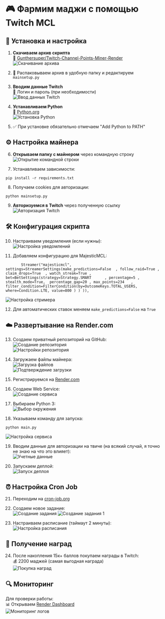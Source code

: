 # 🎮 Фармим маджи с помощью Twitch MCL

## 🔧 Установка и настройка

1. **Скачиваем архив скрипта**  
🔗 [Gunthersuper/Twitch-Channel-Points-Miner-Render](https://github.com/Gunthersuper/Twitch-Channel-Points-Miner-Render)  
![Скачивание архива](https://drive.google.com/uc?export=view&id=15DmKrSUYUgNZHNs4FpDvF6jg8wJ0OfHT)

2. 📁 Распаковываем архив в удобную папку и редактируем `mainsetup.py`

3. **Вводим данные Twitch**  
🔑 Логин и пароль (при необходимости)  
![Ввод данных Twitch](https://drive.google.com/uc?export=view&id=1w1-8qXz7hBh3CYtoXDVf-sr5uk--6Z6f)

4. **Устанавливаем Python**  
🐍 [Python.org](https://www.python.org/downloads/)  
![Установка Python](https://drive.google.com/uc?export=view&id=1KqDScUUPZJw925WVPFOssvZ6ajiUj7JH)

5. ✅ При установке обязательно отмечаем "Add Python to PATH"

## ⚙️ Настройка майнера

6. **Открываем папку с майнером** через командную строку  
![Открытие командной строки](https://drive.google.com/uc?export=view&id=1W9pi1V5OrU1TcI0Z2woMk8kTVQ7ixxZj)

7. Устанавливаем зависимости:
```
pip install -r requirements.txt
```

8. Получаем cookies для авторизации:
```
python mainsetup.py
```

9. **Авторизуемся в Twitch** через полученную ссылку  
![Авторизация Twitch](https://drive.google.com/uc?export=view&id=1j7Y937FohYK7QCH0ql1Wb-0tPPikPqDu)

## 🛠 Конфигурация скрипта

10. Настраиваем уведомления (если нужны):  
![Настройка уведомлений](https://drive.google.com/uc?export=view&id=1lTTP_NMT3b4tfwKr9nVTGmUzWTRsob_d)

11. Добавляем конфигурацию для MajesticMCL:
```
       Streamer("majesticmcl", settings=StreamerSettings(make_predictions=False  , follow_raid=True , claim_drops=True  , watch_streak=True , bet=BetSettings(strategy=Strategy.SMART      , percentage=5 , stealth_mode=True,  percentage_gap=20 , max_points=234   , filter_condition=FilterCondition(by=OutcomeKeys.TOTAL_USERS,      where=Condition.LTE, value=800 ) ) )),
```
![Настройка стримера](https://drive.google.com/uc?export=view&id=14M99pesUSnC8oHVLV0vrPHWeEOL_mO8H)

12. Для автоматических ставок меняем `make_predictions=False` на `True`

## ☁️ Развертывание на Render.com

13. Создаем приватный репозиторий на GitHub:  
![Создание репозитория](https://drive.google.com/uc?export=view&id=1V8yNpA_clw9OHfv_LJNDHwowel_o_CqU)  
![Настройки репозитория](https://drive.google.com/uc?export=view&id=1hFYONMax9t5d-qlSTRE53xBuQug3YohI)

14. Загружаем файлы майнера:  
![Загрузка файлов](https://drive.google.com/uc?export=view&id=1GQvJsp0xysuOHTC-QVueeemhHL2oz2VN)  
![Подтверждение загрузки](https://drive.google.com/uc?export=view&id=1Pc8CK8o1fnJUm1yNythLjfnqveVIIdv2)

15. Регистрируемся на [Render.com](https://render.com)

16. Создаем Web Service:  
![Создание сервиса](https://drive.google.com/uc?export=view&id=18efAROz9rOEP4peKejWCH1He40RXIDhx)

17. Выбираем Python 3:  
![Выбор окружения](https://drive.google.com/uc?export=view&id=1T7aw15EYEPWdjo26HLsYT8aUMNQRytqA)

18. Указываем команду для запуска:
```
python main.py
```
![Настройка сервиса](https://drive.google.com/uc?export=view&id=1F_F_AOikOhDNgWE9Os0pYcx7yKzJ7vRo)

19. Вводим данные для авторизации на твиче (на всякий случай, я точно не знаю на что это влияет):  
![Учетные данные](https://drive.google.com/uc?export=view&id=1aNm2Otc5cNiQ0xwHVdy7V1LaACmVhjqB)

20. Запускаем деплой:  
![Запуск деплоя](https://drive.google.com/uc?export=view&id=1Si-kk4bjNb2XgpLSdtfasjswcOEJmh7D)

## ⏰ Настройка Cron Job

21. Переходим на [cron-job.org](https://cron-job.org)

22. Создаем новое задание:  
![Создание задания](https://drive.google.com/uc?export=view&id=1QG4dkEhlFD_6hNeSmfwWiTpOqF9Sv7XR)
![Создание задания 1](https://drive.google.com/uc?export=view&id=1y_3qUVKnJ2Eo7NQORCYTnHQyDJQX33p3)

24. Настраиваем расписание (таймаут 2 минуты):  
![Настройка расписания](https://drive.google.com/uc?export=view&id=1_rd09JIG5uEKVa37fw0vaCMfPUlAe_hu)

## 🎁 Получение наград

24. После накопления 15к+ баллов покупаем награды в Twitch:  
💰 2200 маджей (самая выгодная награда)  
![Покупка наград](https://drive.google.com/uc?export=view&id=1BE4QMY83ZXEuuFVYdnpN_3e0NZeQpUEB)

## 🔍 Мониторинг

Для проверки работы:  
📊 Открываем [Render Dashboard](https://dashboard.render.com)  
![Мониторинг логов](https://drive.google.com/uc?export=view&id=1aYDyJAtv9BHXL-KnIR3uP8CTqutQYadY)
